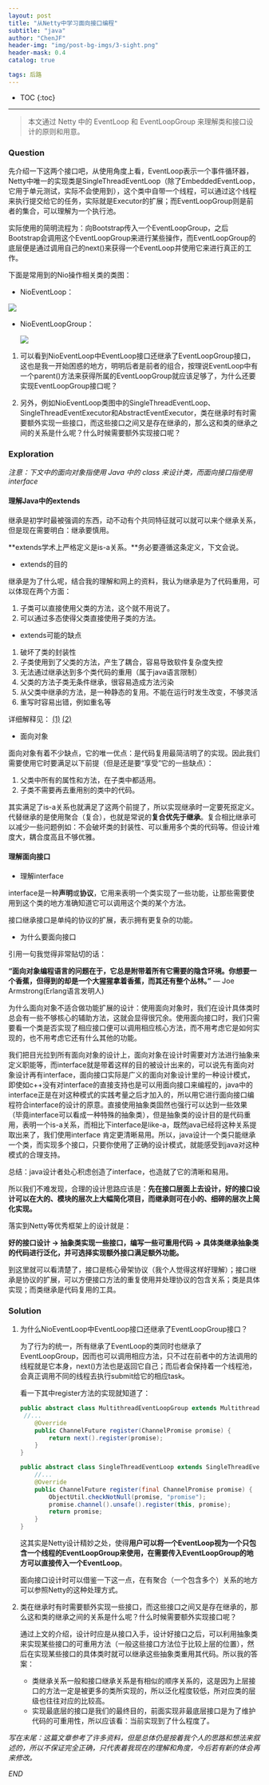 ```yaml
---
layout: post  
title: "从Netty中学习面向接口编程"  
subtitle: "java"  
author: "ChenJF"  
header-img: "img/post-bg-imgs/3-sight.png"  
header-mask: 0.4  
catalog: true  

tags: 后路
---
```


* TOC
{:toc}
---

>  本文通过 Netty 中的 EventLoop 和 EventLoopGroup 来理解类和接口设计的原则和用意。

### Question

先介绍一下这两个接口吧，从使用角度上看，EventLoop表示一个事件循环器，Netty中唯一的实现类是SingleThreadEventLoop（除了EmbeddedEventLoop，它用于单元测试，实际不会使用到），这个类中自带一个线程，可以通过这个线程来执行提交给它的任务，实际就是Executor的扩展；而EventLoopGroup则是前者的集合，可以理解为一个执行池。

实际使用的简明流程为：向Bootstrap传入一个EventLoopGroup，之后Bootstrap会调用这个EventLoopGroup来进行某些操作，而EventLoopGroup的底层便是通过调用自己的next()来获得一个EventLoop并使用它来进行真正的工作。

下面是常用到的Nio操作相关类的类图：

* NioEventLoop： 

 ![](https://raw.githubusercontent.com/Chenjiff/Chenjiff.github.io/master/img/in-post/back/NioEventLoop.png)  

* NioEventLoopGroup：  

  ![](https://raw.githubusercontent.com/Chenjiff/Chenjiff.github.io/master/img/in-post/back/NioEventLoopGroup.png)  

1. 可以看到NioEventLoop中EventLoop接口还继承了EventLoopGroup接口，这也是我一开始困惑的地方，明明后者是前者的组合，按理说EventLoop中有一个parent()方法来获得所属的EventLoopGroup就应该足够了，为什么还要实现EventLoopGroup接口呢？

2. 另外，例如NioEventLoop类图中的SingleThreadEventLoop、SingleThreadEventExecutor和AbstractEventExecutor，类在继承时有时需要额外实现一些接口，而这些接口之间又是存在继承的，那么这和类的继承之间的关系是什么呢？什么时候需要额外实现接口呢？

### Exploration

*注意：下文中的面向对象指使用 Java 中的 class 来设计类，而面向接口指使用 interface*

#### 理解Java中的extends

继承是初学时最被强调的东西，动不动有个共同特征就可以就可以来个继承关系，但是现在需要明白：继承要慎用。

**extends学术上严格定义是is-a关系。**务必要遵循这条定义，下文会说。

* extends的目的

继承是为了什么呢，结合我的理解和网上的资料，我认为继承是为了代码重用，可以体现在两个方面：

1. 子类可以直接使用父类的方法，这个就不用说了。
2. 可以通过多态使得父类直接使用子类的方法。

* extends可能的缺点

1. 破坏了类的封装性
2. 子类使用到了父类的方法，产生了耦合，容易导致软件复杂度失控
3. 无法通过继承达到多个类代码的重用（属于java语言限制）
4. 父类的方法子类无条件继承，很容易造成方法污染
5. 从父类中继承的方法，是一种静态的复用。不能在运行时发生改变，不够灵活
6. 重写时容易出错，例如重名等

详细解释见： [(1)](https://www.cnblogs.com/xz816111/p/9080173.html  ) [(2)](https://lovoedu.gitee.io/javablog/2017/06/01/20170601/  )

*  面向对象

面向对象有着不少缺点，它的唯一优点：是代码复用最简洁明了的实现。因此我们需要使用它时要满足以下前提（但是还是要“享受”它的一些缺点）：

1. 父类中所有的属性和方法，在子类中都适用。
2. 子类不需要再去重用别的类中的代码。

其实满足了is-a关系也就满足了这两个前提了，所以实现继承时一定要死抠定义。代替继承的是使用聚合（复合），也就是常说的**复合优先于继承**。复合相比继承可以减少一些问题例如：不会破坏类的封装性、可以重用多个类的代码等。但设计难度大，耦合度高且不够优雅。

#### 理解面向接口

* 理解interface

interface是一种**声明**或**协议**，它用来表明一个类实现了一些功能，让那些需要使用到这个类的地方准确知道它可以调用这个类的某个方法。

接口继承接口是单纯的协议的扩展，表示拥有更复杂的功能。

* 为什么要面向接口

引用一句我觉得非常贴切的话：

**“面向对象编程语言的问题在于，它总是附带着所有它需要的隐含环境。你想要一个香蕉，但得到的却是一个大猩猩拿着香蕉，而其还有整个丛林。”** — Joe Armstrong(Erlang语言发明人)

为什么面向对象不适合做功能扩展的设计：使用面向对象时，我们在设计具体类时总会有一些不够核心的辅助方法，这就会显得很冗余。使用面向接口时，我们只需要看一个类是否实现了相应接口便可以调用相应核心方法，而不用考虑它是如何实现的，也不用考虑它还有什么其他的功能。

我们把目光拉到所有面向对象的设计上，面向对象在设计时需要对方法进行抽象来定义职能等，而interface就是带着这样的目的被设计出来的，可以说先有面向对象设计再有interface，面向接口实际是广义的面向对象设计里的一种设计模式，即使如c++没有对interface的直接支持也是可以用面向接口来编程的，java中的interface正是在对这种模式的实践考量之后才加入的，所以用它进行面向接口编程符合interface的设计的原意。直接使用抽象类固然也强行可以达到一些效果（毕竟interface可以看成一种特殊的抽象类），但是抽象类的设计目的是代码重用，表明一个is-a关系，而相比下interface是like-a，既然java已经将这种关系提取出来了，我们使用interface 肯定更清晰易用。所以，java设计一个类只能继承一个类，而实现多个接口，只要你使用了正确的设计模式，就能感受到java对这种模式的合理支持。

总结：java设计者处心积虑创造了interface，也造就了它的清晰和易用。

所以我们不难发现，合理的设计思路应该是：**先在接口层面上去设计，好的接口设计可以在大的、模块的层次上大幅简化项目，而继承则可在小的、细碎的层次上简化实现。**

落实到Netty等优秀框架上的设计就是：

**好的接口设计 -> 抽象类实现一些接口，编写一些可重用代码 -> 具体类继承抽象类的代码进行泛化，并可选择实现额外接口满足额外功能。**

到这里就可以看清楚了，接口是核心骨架协议（我个人觉得这样好理解）；接口继承是协议的扩展，可以方便接口方法的重复使用并处理协议的包含关系；类是具体实现；而类继承是代码复用的工具。

### Solution

1. 为什么NioEventLoop中EventLoop接口还继承了EventLoopGroup接口？

   为了行为的统一，所有继承了EventLoop的类同时也继承了EventLoopGroup，因而也可以调用相应方法，只不过在前者中的方法调用的线程就是它本身，next()方法也是返回它自己；而后者会保持着一个线程池，会真正调用不同的线程去执行submit给它的相应task。

   看一下其中register方法的实现就知道了：

   ```java
   public abstract class MultithreadEventLoopGroup extends MultithreadEventExecutorGroup implements EventLoopGroup {
   	//...
       @Override
       public ChannelFuture register(ChannelPromise promise) {
           return next().register(promise);
       }
   }
   ```

   ```java
   public abstract class SingleThreadEventLoop extends SingleThreadEventExecutor implements EventLoop {
       //...
       @Override
       public ChannelFuture register(final ChannelPromise promise) {
           ObjectUtil.checkNotNull(promise, "promise");
           promise.channel().unsafe().register(this, promise);
           return promise;
       }
   }
   ```

   

   这其实是Netty设计精妙之处，使得**用户可以将一个EventLoop视为一个只包含一个线程的EventLoopGroup来使用，在需要传入EventLoopGroup的地方可以直接传入一个EventLoop**。

   面向接口设计时可以借鉴一下这一点，在有聚合（一个包含多个）关系的地方可以参照Netty的这种处理方式。

2. 类在继承时有时需要额外实现一些接口，而这些接口之间又是存在继承的，那么这和类的继承之间的关系是什么呢？什么时候需要额外实现接口呢？

   通过上文的介绍，设计时应是从接口入手，设计好接口之后，可以利用抽象类来实现某些接口的可重用方法（一般这些接口方法位于比较上层的位置），然后在实现某些接口的具体类时就可以继承这些抽象类重用其代码。所以我的答案：

   * 类继承关系一般和接口继承关系是有相似的顺序关系的，这是因为上层接口的方法一定是被更多的类所实现的，所以泛化程度较低，所对应类的层级也往往对应的比较高。
   * 实现最底层的接口是我们的最终目的，前面实现非最底层接口是为了维护代码的可重用性，所以应该看：当前实现到了什么程度了。

*写在末尾：这篇文章参考了许多资料，但是总体仍是按着我个人的思路和想法来叙述的，所以不保证完全正确，只代表着我现在的理解和角度，今后若有新的体会再来修改。*

*END*
